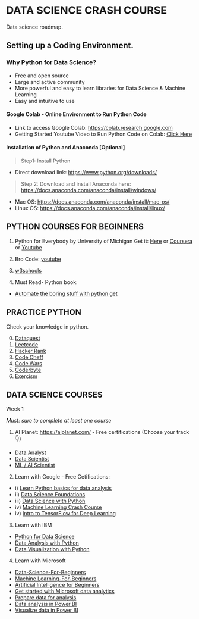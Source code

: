 # DATA SCIENCE CRASH COURSE

Data science roadmap.
## Setting up a Coding Environment.
### Why Python for Data Science?
- Free and open source
- Large and active community
- More powerful and easy to learn libraries for Data Science & Machine Learning
- Easy and intuitive to use

#### Google Colab - Online Environment to Run Python Code
- Link to access Google Colab: https://colab.research.google.com
- Getting Started Youtube Video to Run Python Code on Colab: [Click Here](https://youtu.be/inN8seMm7UI)

#### Installation of Python and Anaconda [Optional]
>Step1: Install Python
- Direct download link: https://www.python.org/downloads/

>Step 2: Download and install Anaconda here: https://docs.anaconda.com/anaconda/install/windows/
- Mac OS: https://docs.anaconda.com/anaconda/install/mac-os/
- Linux OS: https://docs.anaconda.com/anaconda/install/linux/

## PYTHON COURSES FOR BEGINNERS

 1. Python for Everybody by University of Michigan
Get it: [Here](https://www.py4e.com/) or [Coursera](https://www.coursera.org/specializations/python) or [Youtube](https://youtu.be/8DvywoWv6fI)

 2. Bro Code: [youtube](https://www.youtube.com/playlist?list=PLZPZq0r_RZOOkUQbat8LyQii36cJf2SWT)

 3. [w3schools](https://www.w3schools.com/python/default.asp)

 4. Must Read- Python book:
 - [Automate the boring stuff with python get](https://automatetheboringstuff.com/)

## PRACTICE PYTHON
Check your knowledge in python.

0. [Dataquest](https://www.dataquest.io/blog/python-practice/)
1. [Leetcode](https://leetcode.com/problemset/all/)
2. [Hacker Rank](https://www.hackerrank.com/)
3. [Code Cheff](https://www.codechef.com/)
4. [Code Wars](https://www.codewars.com/)
5. [Coderbyte](https://www.coderbyte.com/)
6. [Exercism](https://exercism.org/)


## DATA SCIENCE COURSES
Week 1

*Must: sure to complete at least one course*
1. AI Planet: https://aiplanet.com/ - Free certifications
(Choose your track 👇)
- [Data Analyst](https://aiplanet.com/learning-paths/data-analyst-with-python)
- [Data Scientist](https://aiplanet.com/learning-paths/data-scientist-with-python)
- [ML / AI Scientist](https://aiplanet.com/learning-paths/machine-learning-and-ai-scientist-with-python)
2. Learn with Google - Free Cetifications:
- i) [Learn Python basics for data analysis](https://learndigital.withgoogle.com/digitalunlocked/course/learn-python-basics-for-data-analysis)
- ii) [Data Science Foundations](https://learndigital.withgoogle.com/digitalunlocked/course/data-science-foundations)
- iii) [Data Science with Python](https://learndigital.withgoogle.com/digitalunlocked/course/data-science-with-python)
- iv) [Machine Learning Crash Course](https://learndigital.withgoogle.com/digitalunlocked/course/data-science-with-python)
- iv) [Intro to TensorFlow for Deep Learning](https://learndigital.withgoogle.com/digitalunlocked/course/intro-to-tensorflow-for-deep-learning)

3. Learn with IBM
- [Python for Data Science](https://cognitiveclass.ai/courses/python-for-data-science)
- [Data Analysis with Python](https://cognitiveclass.ai/courses/data-analysis-python)
- [Data Visualization with Python](https://cognitiveclass.ai/courses/data-visualization-python)

4. Learn with Microsoft
- [Data-Science-For-Beginners](https://microsoft.github.io/Data-Science-For-Beginners/#/)
- [Machine Learning-For-Beginners](https://microsoft.github.io/ML-For-Beginners/#/)
- [Artificial Intelligence for Beginners](https://microsoft.github.io/AI-For-Beginners/)
- [Get started with Microsoft data analytics](https://learn.microsoft.com/en-us/training/paths/data-analytics-microsoft/)
- [Prepare data for analysis](https://learn.microsoft.com/en-us/training/paths/data-analytics-microsoft/)
- [Data analysis in Power BI](https://learn.microsoft.com/en-us/training/paths/perform-analytics-power-bi/)
- [Visualize data in Power BI](https://learn.microsoft.com/en-us/training/paths/visualize-data-power-bi/)
